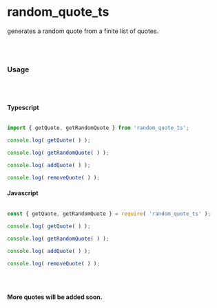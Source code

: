 # random_quote_ts

generates a random quote from a finite list of quotes.

<br>
<br>



### Usage

<br>
<br>

<h4>Typescript</h4>

```ts

import { getQuote, getRandomQuote } from 'random_quote_ts';

console.log( getQuote( ) );

console.log( getRandomQuote( ) );

console.log( addQuote( ) );

console.log( removeQuote( ) );

```

<h4>Javascript</h4>

```js

const { getQuote, getRandomQuote } = require( 'random_quote_ts' );

console.log( getQuote( ) );

console.log( getRandomQuote( ) );

console.log( addQuote( ) );

console.log( removeQuote( ) );

```

<br>

<br>


**More quotes will be added soon.**

